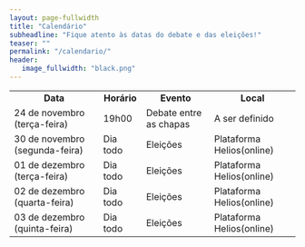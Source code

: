 ```yaml
---
layout: page-fullwidth
title: "Calendário"
subheadline: "Fique atento às datas do debate e das eleições!"
teaser: ""
permalink: "/calendario/"
header:
   image_fullwidth: "black.png"
---
```

<table>
    <tr>
        <td><b><center>Data</center></b></td>
        <td><b><center>Horário</center></b></td>
        <td><b><center>Evento</center></b></td>
        <td><b><center>Local</center></b></td>
    </tr><tr>
        <td>24 de novembro (terça-feira)</td>
        <td>19h00</td>
        <td>Debate entre as chapas</td>
        <td>A ser definido</td>
    </tr><tr>
        <td>30 de novembro (segunda-feira)</td>
        <td>Dia todo</td>
        <td>Eleições</td>
        <td>Plataforma Helios(online)</td>
    </tr><tr>
        <td>01 de dezembro (terça-feira)</td>
        <td>Dia todo</td>
        <td>Eleições</td>
        <td>Plataforma Helios(online)</td>
    </tr><tr>
        <td>02 de dezembro (quarta-feira)</td>
        <td>Dia todo</td>
        <td>Eleições</td>
        <td>Plataforma Helios(online)</td>
    </tr><tr>
        <td>03 de dezembro (quinta-feira)</td>
        <td>Dia todo</td>
        <td>Eleições</td>
        <td>Plataforma Helios(online)</td>
</table>
